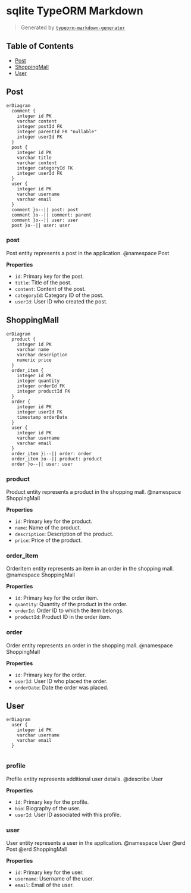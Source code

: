 # sqlite TypeORM Markdown

> Generated by [`typeorm-markdown-generator`](https://github.com/hermin9804/typeorm-markdown-generator)



## Table of Contents



- [Post](#post)
- [ShoppingMall](#shoppingmall)
- [User](#user)


## Post

```mermaid
erDiagram
  comment {
    integer id PK
    varchar content
    integer postId FK
    integer parentId FK "nullable"
    integer userId FK
  }
  post {
    integer id PK
    varchar title
    varchar content
    integer categoryId FK
    integer userId FK
  }
  user {
    integer id PK
    varchar username
    varchar email
  }
  comment }o--|| post: post
  comment }o--|| comment: parent
  comment }o--|| user: user
  post }o--|| user: user
```

### post

Post entity represents a post in the application.
@namespace Post

**Properties**

  - `id`: Primary key for the post.
  - `title`: Title of the post.
  - `content`: Content of the post.
  - `categoryId`: Category ID of the post.
  - `userId`: User ID who created the post.


## ShoppingMall

```mermaid
erDiagram
  product {
    integer id PK
    varchar name
    varchar description
    numeric price
  }
  order_item {
    integer id PK
    integer quantity
    integer orderId FK
    integer productId FK
  }
  order {
    integer id PK
    integer userId FK
    timestamp orderDate
  }
  user {
    integer id PK
    varchar username
    varchar email
  }
  order_item }|--|| order: order
  order_item }o--|| product: product
  order }o--|| user: user
```

### product

Product entity represents a product in the shopping mall.
@namespace ShoppingMall

**Properties**

  - `id`: Primary key for the product.
  - `name`: Name of the product.
  - `description`: Description of the product.
  - `price`: Price of the product.


### order_item

OrderItem entity represents an item in an order in the shopping mall.
@namespace ShoppingMall

**Properties**

  - `id`: Primary key for the order item.
  - `quantity`: Quantity of the product in the order.
  - `orderId`: Order ID to which the item belongs.
  - `productId`: Product ID in the order item.


### order

Order entity represents an order in the shopping mall.
@namespace ShoppingMall

**Properties**

  - `id`: Primary key for the order.
  - `userId`: User ID who placed the order.
  - `orderDate`: Date the order was placed.


## User

```mermaid
erDiagram
  user {
    integer id PK
    varchar username
    varchar email
  }
  
```

### profile

Profile entity represents additional user details.
@describe User

**Properties**

  - `id`: Primary key for the profile.
  - `bio`: Biography of the user.
  - `userId`: User ID associated with this profile.


### user

User entity represents a user in the application.
@namespace User
@erd Post
@erd ShoppingMall

**Properties**

  - `id`: Primary key for the user.
  - `username`: Username of the user.
  - `email`: Email of the user.


